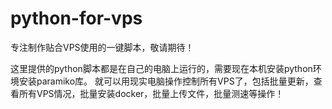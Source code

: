 # python-for-vps
专注制作贴合VPS使用的一键脚本，敬请期待！

这里提供的python脚本都是在自己的电脑上运行的，需要现在本机安装python环境安装paramiko库。
就可以用现实电脑操作控制所有VPS了，包括批量更新，查看所有VPS情况，批量安装docker，批量上传文件，批量测速等操作！






